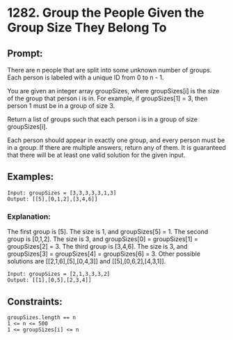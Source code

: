 # 1282. Group the People Given the Group Size They Belong To

## Prompt:

There are n people that are split into some unknown number of groups. Each person is labeled with a unique ID from 0 to n - 1.

You are given an integer array groupSizes, where groupSizes[i] is the size of the group that person i is in. For example, if groupSizes[1] = 3, then person 1 must be in a group of size 3.

Return a list of groups such that each person i is in a group of size groupSizes[i].

Each person should appear in exactly one group, and every person must be in a group. If there are multiple answers, return any of them. It is guaranteed that there will be at least one valid solution for the given input.

## Examples:

```
Input: groupSizes = [3,3,3,3,3,1,3]
Output: [[5],[0,1,2],[3,4,6]]
```

### Explanation:

The first group is [5]. The size is 1, and groupSizes[5] = 1.
The second group is [0,1,2]. The size is 3, and groupSizes[0] = groupSizes[1] = groupSizes[2] = 3.
The third group is [3,4,6]. The size is 3, and groupSizes[3] = groupSizes[4] = groupSizes[6] = 3.
Other possible solutions are [[2,1,6],[5],[0,4,3]] and [[5],[0,6,2],[4,3,1]].

```
Input: groupSizes = [2,1,3,3,3,2]
Output: [[1],[0,5],[2,3,4]]
```

## Constraints:

```
groupSizes.length == n
1 <= n <= 500
1 <= groupSizes[i] <= n
```
